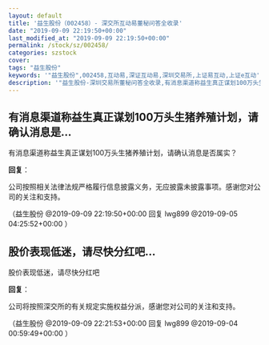 ```yaml
---
layout: default
title: '益生股份（002458）- 深交所互动易董秘问答全收录'
date: "2019-09-09 22:19:50+00:00"
last_modified_at: "2019-09-09 22:19:50+00:00"
permalink: /stock/sz/002458/
categories: szstock
cover: 
tags: "益生股份"
keywords: '"益生股份",002458,互动易,深证互动易,深圳交易所,上证易互动,上证e互动'
description: '"益生股份-深圳交易所董秘问答全收录,有消息渠道称益生真正谋划100万头生猪养殖计划，请确认消息是否属实？"'
---
```


## 有消息渠道称益生真正谋划100万头生猪养殖计划，请确认消息是...

有消息渠道称益生真正谋划100万头生猪养殖计划，请确认消息是否属实？

**回复**：

公司按照相关法律法规严格履行信息披露义务，无应披露未披露事项。感谢您对公司的关注和支持。 

（益生股份  @2019-09-09 22:19:50+00:00 回复 lwg899  @2019-09-05 04:25:52+00:00 ）

## 股价表现低迷，请尽快分红吧...

股价表现低迷，请尽快分红吧

**回复**：

公司将按照深交所的有关规定实施权益分派，感谢您对公司的关注和支持。 

（益生股份  @2019-09-09 22:21:53+00:00 回复 lwg899  @2019-09-04 00:59:49+00:00 ）

